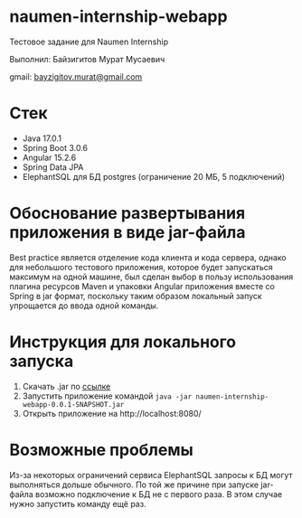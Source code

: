 # naumen-internship-webapp
Тестовое задание для Naumen Internship

Выполнил: Байзигитов Мурат Мусаевич

gmail: bayzigitov.murat@gmail.com

# Стек
- Java 17.0.1
- Spring Boot 3.0.6
- Angular 15.2.6
- Spring Data JPA
- ElephantSQL для БД postgres (ограничение 20 МБ, 5 подключений)

# Обоснование развертывания приложения в виде jar-файла
Best practice является отделение кода клиента и кода сервера, однако для небольшого тестового приложения, которое будет запускаться максимум на одной машине, был сделан выбор в пользу использования плагина ресурсов Maven и упаковки Angular приложения вместе со Spring в jar формат, поскольку таким образом локальный запуск упрощается до ввода одной команды.

# Инструкция для локального запуска
1. Скачать .jar по <a href="https://drive.google.com/drive/folders/1ChVnM-ypGTBAlqvFI-YwgBp__STaGq7U?usp=sharing">ссылке</a>
2. Запустить приложение командой
```java -jar naumen-internship-webapp-0.0.1-SNAPSHOT.jar```
3. Открыть приложение на http://localhost:8080/

# Возможные проблемы
Из-за некоторых ограничений сервиса ElephantSQL запросы к БД могут выполняться дольше обычного. По той же причине при запуске jar-файла возможно подключение к БД не с первого раза. В этом случае нужно запустить команду ещё раз.

